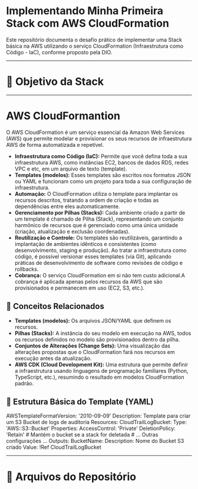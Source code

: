 # Implementando Minha Primeira Stack com AWS CloudFormation
Este repositório documenta o desafio prático de implementar uma Stack básica na AWS utilizando o serviço CloudFormation (Infraestrutura como Código - IaC), conforme proposto pela DIO.

---

# 🚩 Objetivo da Stack

---

# AWS CloudFormantion
 O AWS CloudFormation é um serviço essencial da Amazon Web Services (AWS) que permite modelar e provisionar os seus recursos de infraestrutura AWS de forma automatizada e repetível.
 - **Infraestrutura como Código (IaC):** Permite que você defina toda a sua infraestrutura AWS, como instâncias EC2, bancos de dados RDS, redes VPC e etc, em um arquivo de texto (template).
 - **Templates (modelos):** Esses templates são escritos nos formatos JSON ou YAML e funcionam como um projeto para toda a sua configuração de infraestrutura.
 - **Automação:** O CloudFormation utiliza o template para implantar os recursos descritos, tratando a ordem de criação e todas as dependências entre eles automaticamente.
 - **Gerenciamento por Pilhas (Stacks):** Cada ambiente criado a partir de um template é chamado de Pilha (Stack), representando um conjunto harmônico de recursos que é gerenciado como uma única unidade (criação, atualização e exclusão coordenadas).
 - **Reutilização e Controle:** Os templates são reutilizáveis, garantindo a implantação de ambientes idênticos e consistentes (como desenvolvimento, staging e produção). Ao tratar a infraestrutura como código, é possível versionar esses templates (via Git), aplicando práticas de desenvolvimento de software como revisões de código e rollbacks.
 - **Cobrança:** O serviço CloudFormation em si não tem custo adicional.A cobrança é aplicada apenas pelos recursos da AWS que são provisionados e permanecem em uso (EC2, S3, etc.).

## 📒 Conceitos Relacionados
- **Templates (modelos):** Os arquivos JSON/YAML que definem os recursos.
- **Pilhas (Stacks):** A instância do seu modelo em execução na AWS, todos os recursos definidos no modelo são provisionados dentro da pilha.
- **Conjuntos de Alterações (Change Sets):** Uma visualização das alterações propostas que o CloudFormation fará nos recursos em execução antes da atualização.
- **AWS CDK (Cloud Development Kit):** Uma estrutura que permite definir a infraestrutura usando linguagens de programação familiares (Python, TypeScript, etc.), resumindo o resultado em modelos CloudFormation padrão.

## 📝 Estrutura Básica do Template (YAML)
AWSTemplateFormatVersion: '2010-09-09'
Description: Template para criar um S3 Bucket de logs de auditoria
Resources:
  CloudTrailLogBucket:
    Type: 'AWS::S3::Bucket'
    Properties:
      AccessControl: 'Private'
      DeletionPolicy: 'Retain' # Mantém o bucket se a stack for deletada
      # ... Outras configurações ...
Outputs:
  BucketName:
    Description: Nome do Bucket S3 criado
    Value: !Ref CloudTrailLogBucket


---
# 📂 Arquivos do Repositório

